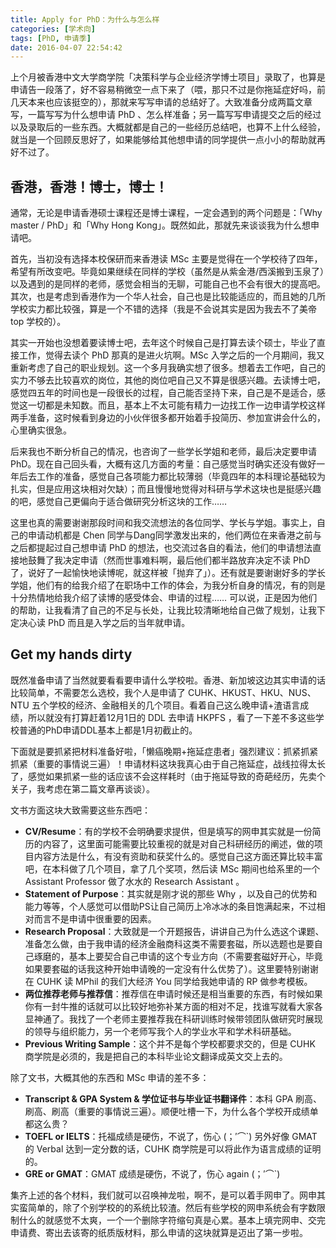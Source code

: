 ```yaml
---
title: Apply for PhD：为什么与怎么样
categories: [学术向]
tags: [PhD, 申请季]
date: 2016-04-07 22:54:42
---
```


上个月被香港中文大学商学院「决策科学与企业经济学博士项目」录取了，也算是申请告一段落了，好不容易稍微空一点下来了（喂，那只不过是你拖延症好吗，前几天本来也应该挺空的），那就来写写申请的总结好了。大致准备分成两篇文章写，一篇写写为什么想申请 PhD 、怎么样准备；另一篇写写申请提交之后的经过以及录取后的一些东西。大概就都是自己的一些经历总结吧，也算不上什么经验，就当是一个回顾反思好了，如果能够给其他想申请的同学提供一点小小的帮助就再好不过了。<!--more-->

## 香港，香港！博士，博士！

通常，无论是申请香港硕士课程还是博士课程，一定会遇到的两个问题是：「Why master / PhD」和「Why Hong Kong」。既然如此，那就先来谈谈我为什么想申请吧。

首先，当初没有选择本校保研而来香港读 MSc 主要是觉得在一个学校待了四年，希望有所改变吧。毕竟如果继续在同样的学校（虽然是从紫金港/西溪搬到玉泉了）以及遇到的是同样的老师，感觉会相当的无聊，可能自己也不会有很大的提高吧。其次，也是考虑到香港作为一个华人社会，自己也是比较能适应的，而且她的几所学校实力都比较强，算是一个不错的选择（我是不会说其实是因为我去不了美帝 top 学校的）。

其实一开始也没想着要读博士吧，去年这个时候自己是打算去读个硕士，毕业了直接工作，觉得去读个 PhD 那真的是进火坑啊。MSc 入学之后的一个月期间，我又重新考虑了自己的职业规划。这一个多月我确实想了很多。想着去工作吧，自己的实力不够去比较喜欢的岗位，其他的岗位吧自己又不算是很感兴趣。去读博士吧，感觉四五年的时间也是一段很长的过程，自己能否坚持下来，自己是不是适合，感觉这一切都是未知数。而且，基本上不太可能有精力一边找工作一边申请学校这样两手准备，这时候看到身边的小伙伴很多都开始着手投简历、参加宣讲会什么的，心里确实很急。

后来我也不断分析自己的情况，也咨询了一些学长学姐和老师，最后决定要申请PhD。现在自己回头看，大概有这几方面的考量：自己感觉当时确实还没有做好一年后去工作的准备，感觉自己各项能力都比较薄弱（毕竟四年的本科理论基础较为扎实，但是应用这块相对欠缺）；而且慢慢地觉得对科研与学术这块也是挺感兴趣的吧，感觉自己更偏向于适合做研究分析这块的工作……

这里也真的需要谢谢那段时间和我交流想法的各位同学、学长与学姐。事实上，自己的申请动机都是 Chen 同学与Dang同学激发出来的，他们两位在来香港之前与之后都提起过自己想申请 PhD 的想法，也交流过各自的看法，他们的申请想法直接地鼓舞了我决定申请（然而世事难料啊，最后他们都半路放弃决定不读 PhD 了，说好了一起愉快地读博呢，就这样被「抛弃了」）。还有就是要谢谢好多的学长学姐，他们有的给我介绍了在职场中工作的体会，为我分析自身的情况，有的则是十分热情地给我介绍了读博的感受体会、申请的过程…… 可以说，正是因为他们的帮助，让我看清了自己的不足与长处，让我比较清晰地给自己做了规划，让我下定决心读 PhD 而且是入学之后的当年就申请。

## Get my hands dirty

既然准备申请了当然就要看看要申请什么学校啦。香港、新加坡这边其实申请的话比较简单，不需要怎么选校，我个人是申请了 CUHK、HKUST、HKU、NUS、NTU 五个学校的经济、金融相关的几个项目。看着自己这么晚申请+渣语言成绩，所以就没有打算赶着12月1日的 DDL 去申请 HKPFS ，看了一下差不多这些学校普通的PhD申请DDL基本上都是1月初截止的。

下面就是要抓紧把材料准备好啦，「懒癌晚期+拖延症患者」强烈建议：抓紧抓紧抓紧（重要的事情说三遍）！申请材料这块我真心由于自己拖延症，战线拉得太长了，感觉如果抓紧一些的话应该不会这样耗时（由于拖延导致的奇葩经历，先卖个关子，我考虑在第二篇文章再谈谈）。

文书方面这块大致需要这些东西吧：

* **CV/Resume**：有的学校不会明确要求提供，但是填写的网申其实就是一份简历的内容了，这里面可能需要比较重视的就是对自己科研经历的阐述，做的项目内容方法是什么，有没有资助和获奖什么的。感觉自己这方面还算比较丰富吧，在本科做了几个项目，拿了几个奖项，然后读 MSc 期间也给系里的一个 Assistant Professor 做了水水的 Research Assistant 。
* **Statement of Purpose**：其实就是刚才说的那些 Why ，以及自己的优势和能力等等，个人感觉可以借助PS让自己简历上冷冰冰的条目饱满起来，不过相对而言不是申请中很重要的因素。
* **Research Proposal**：大致就是一个开题报告，讲讲自己为什么选这个课题、准备怎么做，由于我申请的经济金融商科这类不需要套磁，所以选题也是要自己琢磨的，基本上要契合自己申请的这个专业方向（不需要套磁好开心，毕竟如果要套磁的话我这种开始申请晚的一定没有什么优势了）。这里要特别谢谢在 CUHK 读 MPhil 的我们大经济 You 同学给我她申请的 RP 做参考模板。
* **两位推荐老师与推荐信**：推荐信在申请时候还是相当重要的东西，有时候如果你有一封牛推的话就可以比较好地弥补某方面的相对不足，找谁写就看大家各显神通了。我找了一个老师主要推荐我在科研训练时候带领团队做研究时展现的领导与组织能力，另一个老师写我个人的学业水平和学术科研基础。
* **Previous Writing Sample**：这个并不是每个学校都要求交的，但是 CUHK 商学院是必须的，我是把自己的本科毕业论文翻译成英文交上去的。

除了文书，大概其他的东西和 MSc 申请的差不多：

* **Transcript & GPA System & 学位证书与毕业证书翻译件**：本科 GPA 刷高、刷高、刷高（重要的事情说三遍）。顺便吐槽一下，为什么各个学校开成绩单都这么贵？
* **TOEFL or IELTS**：托福成绩是硬伤，不说了，伤心 (；′⌒`) 另外好像 GMAT 的 Verbal 达到一定分数的话，CUHK 商学院是可以将此作为语言成绩的证明的。
* **GRE or GMAT**：GMAT 成绩是硬伤，不说了，伤心 again (；′⌒`)

集齐上述的各个材料，我们就可以召唤神龙啦，啊不，是可以着手网申了。网申其实蛮简单的，除了个别学校的的系统比较渣。然后有些学校的网申系统会有字数限制什么的就感觉不太爽，一个一个删除字符缩句真是心累。基本上填完网申、交完申请费、寄出去该寄的纸质版材料，那么申请的这块就算是迈出了第一步啦。